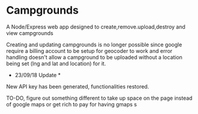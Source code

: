 # Campgrounds
A Node/Express web app designed to create,remove.upload,destroy and view campgrounds


Creating and updating campgrounds is no longer possible since google require a billing account to be setup for geocoder to work and  error handling doesn't allow a campground to be uploaded without a location being set (lng and lat and location) for it.

* 23/09/18 Update *

New API key has been generated, functionalities restored.

TO-DO, figure out something different to take up space on the page instead of google maps or get rich to pay for having gmaps
s